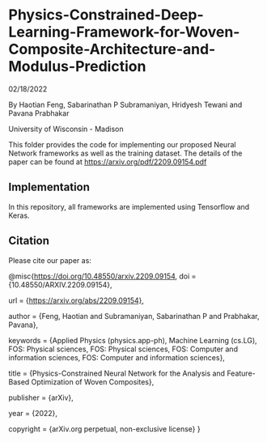 # Physics-Constrained-Deep-Learning-Framework-for-Woven-Composite-Architecture-and-Modulus-Prediction

02/18/2022

By Haotian Feng, Sabarinathan P Subramaniyan, Hridyesh Tewani and Pavana Prabhakar

University of Wisconsin - Madison

This folder provides the code for implementing our proposed Neural Network frameworks as well as the training dataset. The details of the paper can be found at https://arxiv.org/pdf/2209.09154.pdf

## Implementation
In this repository, all frameworks are implemented using Tensorflow and Keras.

## Citation
Please cite our paper as:

@misc{https://doi.org/10.48550/arxiv.2209.09154,
  doi = {10.48550/ARXIV.2209.09154},
  
  url = {https://arxiv.org/abs/2209.09154},
  
  author = {Feng, Haotian and Subramaniyan, Sabarinathan P and Prabhakar, Pavana},
  
  keywords = {Applied Physics (physics.app-ph), Machine Learning (cs.LG), FOS: Physical sciences, FOS: Physical sciences, FOS: Computer and information sciences, FOS: Computer and information sciences},
  
  title = {Physics-Constrained Neural Network for the Analysis and Feature-Based Optimization of Woven Composites},
  
  publisher = {arXiv},
  
  year = {2022},
  
  copyright = {arXiv.org perpetual, non-exclusive license}
}

